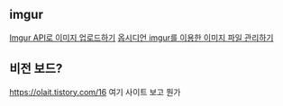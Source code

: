## imgur
[Imgur API로 이미지 업로드하기](https://marshallku.com/dev/imgur-api%EB%A1%9C-%EC%9D%B4%EB%AF%B8%EC%A7%80-%EC%97%85%EB%A1%9C%EB%93%9C%ED%95%98%EA%B8%B0)
[옵시디언 imgur를 이용한 이미지 파일 관리하기](https://seong6496.tistory.com/578)

## 비전 보드?
https://olait.tistory.com/16
여기 사이트 보고 뭔가 